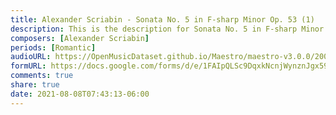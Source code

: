 ```yaml
---
title: Alexander Scriabin - Sonata No. 5 in F-sharp Minor Op. 53 (1)
description: This is the description for Sonata No. 5 in F-sharp Minor Op. 53 by Alexander Scriabin
composers: [Alexander Scriabin]
periods: [Romantic]
audioURL: https://OpenMusicDataset.github.io/Maestro/maestro-v3.0.0/2004/MIDI-Unprocessed_SMF_07_R1_2004_01_ORIG_MID--AUDIO_07_R1_2004_12_Track12_wav.midi
formURL: https://docs.google.com/forms/d/e/1FAIpQLSc9DqxkNcnjWynznJgx59haYIcifwHOaPm6L3gRJL_ZMAwogA/viewform
comments: true
share: true
date: 2021-08-08T07:43:13-06:00
---
```

